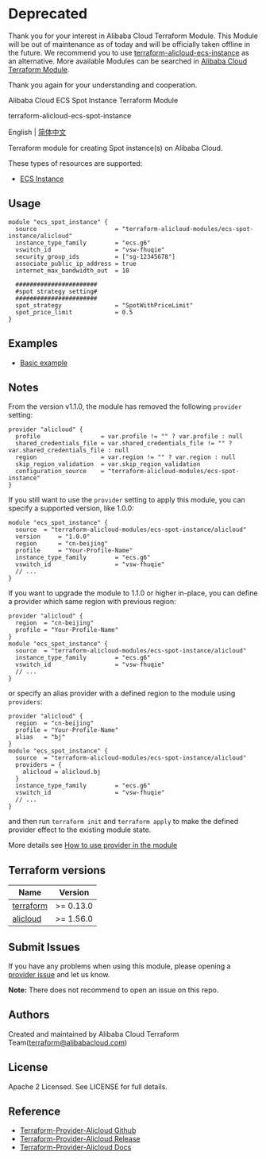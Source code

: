 # Deprecated

Thank you for your interest in Alibaba Cloud Terraform Module. This Module will be out of maintenance as of today and will be officially taken offline in the future. We recommend you to use [terraform-alicloud-ecs-instance](https://registry.terraform.io/modules/alibaba/ecs-instance/alicloud/latest) as an alternative. More available Modules can be searched in [Alibaba Cloud Terraform Module](https://registry.terraform.io/browse/modules?provider=alibaba).

Thank you again for your understanding and cooperation.

Alibaba Cloud ECS Spot Instance Terraform Module

terraform-alicloud-ecs-spot-instance


English | [简体中文](https://github.com/terraform-alicloud-modules/terraform-alicloud-ecs-spot-instance/blob/master/README-CN.md)

Terraform module for creating Spot instance(s) on Alibaba Cloud.

These types of resources are supported:

* [ECS Instance](https://www.terraform.io/docs/providers/alicloud/r/instance.html)


## Usage

```hcl
module "ecs_spot_instance" {
  source                      = "terraform-alicloud-modules/ecs-spot-instance/alicloud"
  instance_type_family        = "ecs.g6"
  vswitch_id                  = "vsw-fhuqie"
  security_group_ids          = ["sg-12345678"]
  associate_public_ip_address = true
  internet_max_bandwidth_out  = 10
  
  #######################
  #spot strategy setting#
  #######################
  spot_strategy               = "SpotWithPriceLimit"
  spot_price_limit            = 0.5
}

```

## Examples

* [Basic example](https://github.com/terraform-alicloud-modules/terraform-alicloud-ecs-spot-instance/tree/master/examples/complete)

## Notes
From the version v1.1.0, the module has removed the following `provider` setting:

```hcl
provider "alicloud" {
  profile                 = var.profile != "" ? var.profile : null
  shared_credentials_file = var.shared_credentials_file != "" ? var.shared_credentials_file : null
  region                  = var.region != "" ? var.region : null
  skip_region_validation  = var.skip_region_validation
  configuration_source    = "terraform-alicloud-modules/ecs-spot-instance"
}
```

If you still want to use the `provider` setting to apply this module, you can specify a supported version, like 1.0.0:

```hcl
module "ecs_spot_instance" {
  source  = "terraform-alicloud-modules/ecs-spot-instance/alicloud"
  version     = "1.0.0"
  region      = "cn-beijing"
  profile     = "Your-Profile-Name"
  instance_type_family        = "ecs.g6"
  vswitch_id                  = "vsw-fhuqie"
  // ...
}
```

If you want to upgrade the module to 1.1.0 or higher in-place, you can define a provider which same region with
previous region:

```hcl
provider "alicloud" {
  region  = "cn-beijing"
  profile = "Your-Profile-Name"
}
module "ecs_spot_instance" {
  source  = "terraform-alicloud-modules/ecs-spot-instance/alicloud"
  instance_type_family        = "ecs.g6"
  vswitch_id                  = "vsw-fhuqie"
  // ...
}
```
or specify an alias provider with a defined region to the module using `providers`:

```hcl
provider "alicloud" {
  region  = "cn-beijing"
  profile = "Your-Profile-Name"
  alias   = "bj"
}
module "ecs_spot_instance" {
  source  = "terraform-alicloud-modules/ecs-spot-instance/alicloud"
  providers = {
    alicloud = alicloud.bj
  }
  instance_type_family        = "ecs.g6"
  vswitch_id                  = "vsw-fhuqie"
  // ...
}
```

and then run `terraform init` and `terraform apply` to make the defined provider effect to the existing module state.

More details see [How to use provider in the module](https://www.terraform.io/docs/language/modules/develop/providers.html#passing-providers-explicitly)

## Terraform versions

| Name | Version |
|------|---------|
| <a name="requirement_terraform"></a> [terraform](#requirement\_terraform) | >= 0.13.0 |
| <a name="requirement_alicloud"></a> [alicloud](#requirement\_alicloud) | >= 1.56.0 |

Submit Issues
-------------
If you have any problems when using this module, please opening a [provider issue](https://github.com/terraform-providers/terraform-provider-alicloud/issues/new) and let us know.

**Note:** There does not recommend to open an issue on this repo.

Authors
-------
Created and maintained by Alibaba Cloud Terraform Team(terraform@alibabacloud.com)

License
----
Apache 2 Licensed. See LICENSE for full details.

Reference
---------
* [Terraform-Provider-Alicloud Github](https://github.com/terraform-providers/terraform-provider-alicloud)
* [Terraform-Provider-Alicloud Release](https://releases.hashicorp.com/terraform-provider-alicloud/)
* [Terraform-Provider-Alicloud Docs](https://www.terraform.io/docs/providers/alicloud/index.html)